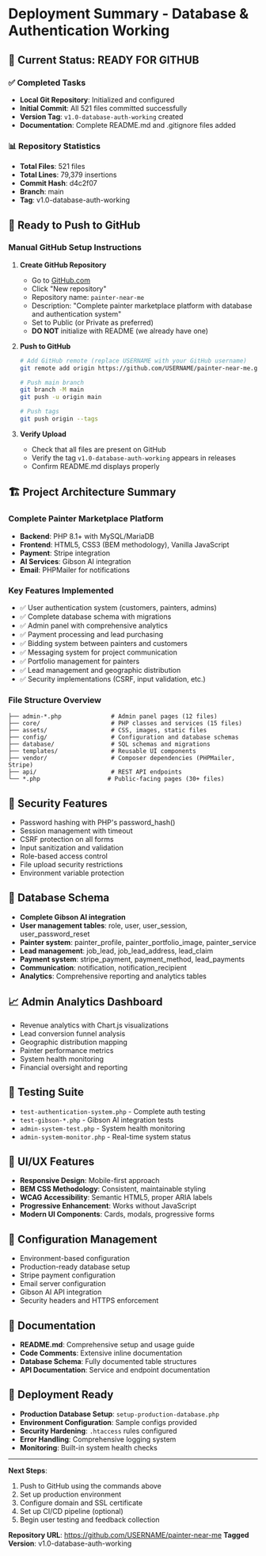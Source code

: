 # Deployment Summary - Database & Authentication Working

## 🎯 Current Status: READY FOR GITHUB

### ✅ Completed Tasks
- **Local Git Repository**: Initialized and configured
- **Initial Commit**: All 521 files committed successfully
- **Version Tag**: `v1.0-database-auth-working` created
- **Documentation**: Complete README.md and .gitignore files added

### 📊 Repository Statistics
- **Total Files**: 521 files
- **Total Lines**: 79,379 insertions
- **Commit Hash**: d4c2f07
- **Branch**: main
- **Tag**: v1.0-database-auth-working

## 🚀 Ready to Push to GitHub

### Manual GitHub Setup Instructions

1. **Create GitHub Repository**
   - Go to [GitHub.com](https://github.com)
   - Click "New repository"
   - Repository name: `painter-near-me`
   - Description: "Complete painter marketplace platform with database and authentication system"
   - Set to Public (or Private as preferred)
   - **DO NOT** initialize with README (we already have one)

2. **Push to GitHub**
   ```bash
   # Add GitHub remote (replace USERNAME with your GitHub username)
   git remote add origin https://github.com/USERNAME/painter-near-me.git
   
   # Push main branch
   git branch -M main
   git push -u origin main
   
   # Push tags
   git push origin --tags
   ```

3. **Verify Upload**
   - Check that all files are present on GitHub
   - Verify the tag `v1.0-database-auth-working` appears in releases
   - Confirm README.md displays properly

## 🏗️ Project Architecture Summary

### Complete Painter Marketplace Platform
- **Backend**: PHP 8.1+ with MySQL/MariaDB
- **Frontend**: HTML5, CSS3 (BEM methodology), Vanilla JavaScript
- **Payment**: Stripe integration
- **AI Services**: Gibson AI integration
- **Email**: PHPMailer for notifications

### Key Features Implemented
- ✅ User authentication system (customers, painters, admins)
- ✅ Complete database schema with migrations
- ✅ Admin panel with comprehensive analytics
- ✅ Payment processing and lead purchasing
- ✅ Bidding system between painters and customers
- ✅ Messaging system for project communication
- ✅ Portfolio management for painters
- ✅ Lead management and geographic distribution
- ✅ Security implementations (CSRF, input validation, etc.)

### File Structure Overview
```
├── admin-*.php              # Admin panel pages (12 files)
├── core/                    # PHP classes and services (15 files)
├── assets/                  # CSS, images, static files
├── config/                  # Configuration and database schemas
├── database/                # SQL schemas and migrations
├── templates/               # Reusable UI components
├── vendor/                  # Composer dependencies (PHPMailer, Stripe)
├── api/                     # REST API endpoints
└── *.php                   # Public-facing pages (30+ files)
```

## 🔐 Security Features
- Password hashing with PHP's password_hash()
- Session management with timeout
- CSRF protection on all forms
- Input sanitization and validation
- Role-based access control
- File upload security restrictions
- Environment variable protection

## 💾 Database Schema
- **Complete Gibson AI integration**
- **User management tables**: role, user, user_session, user_password_reset
- **Painter system**: painter_profile, painter_portfolio_image, painter_service
- **Lead management**: job_lead, job_lead_address, lead_claim
- **Payment system**: stripe_payment, payment_method, lead_payments
- **Communication**: notification, notification_recipient
- **Analytics**: Comprehensive reporting and analytics tables

## 📈 Admin Analytics Dashboard
- Revenue analytics with Chart.js visualizations
- Lead conversion funnel analysis
- Geographic distribution mapping
- Painter performance metrics
- System health monitoring
- Financial oversight and reporting

## 🧪 Testing Suite
- `test-authentication-system.php` - Complete auth testing
- `test-gibson-*.php` - Gibson AI integration tests  
- `admin-system-test.php` - System health monitoring
- `admin-system-monitor.php` - Real-time system status

## 🎨 UI/UX Features
- **Responsive Design**: Mobile-first approach
- **BEM CSS Methodology**: Consistent, maintainable styling
- **WCAG Accessibility**: Semantic HTML5, proper ARIA labels
- **Progressive Enhancement**: Works without JavaScript
- **Modern UI Components**: Cards, modals, progressive forms

## 🔧 Configuration Management
- Environment-based configuration
- Production-ready database setup
- Stripe payment configuration
- Email server configuration
- Gibson AI API integration
- Security headers and HTTPS enforcement

## 📝 Documentation
- **README.md**: Comprehensive setup and usage guide
- **Code Comments**: Extensive inline documentation
- **Database Schema**: Fully documented table structures
- **API Documentation**: Service and endpoint documentation

## 🚦 Deployment Ready
- **Production Database Setup**: `setup-production-database.php`
- **Environment Configuration**: Sample configs provided
- **Security Hardening**: `.htaccess` rules configured
- **Error Handling**: Comprehensive logging system
- **Monitoring**: Built-in system health checks

---

**Next Steps**: 
1. Push to GitHub using the commands above
2. Set up production environment
3. Configure domain and SSL certificate
4. Set up CI/CD pipeline (optional)
5. Begin user testing and feedback collection

**Repository URL**: https://github.com/USERNAME/painter-near-me
**Tagged Version**: v1.0-database-auth-working 